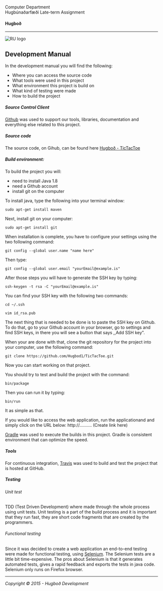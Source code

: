 Computer Department								
Hugbúnaðarfæði 
Late-term Assignment 
#### Hugboð

----

![RU logo](http://www.ru.is/skin/basic9k/i/sitelogo.png)



## Development Manual
In the development manual you will find the following: 
- Where you can access the source code
- What tools were used in this project
- What environment this project is build on
- What kind of testing were made
- How to build the project

##### Source Control Client
[Github](https://github.com) was used to support our tools, libraries, documentation and everything else related to this project.
##### Source code
The source code, on Gihub, can be found here [Hugboð - TicTacToe](https://github.com/Hugbod1/TicTacToe.git)
##### Build environment:

To build the project you will:
- need to install Java 1.8
- need a Github account
- install git on the computer 

To install java, type the following into your terminal window:
```
sudo apt-get install maven
```
Next, install git on your computer:

```
sudo apt-get install git
```

When installation is complete, you have to configure your settings using the two following command:
```
git config --global user.name "name here"
```
Then type:
```
git config --global user.email "yourEmail@example.is"
```

After those steps you will have to generate the SSH key by typing:
```
ssh-keygen -t rsa -C "yourEmail@example.is"
```

You can find your SSH key with the following two commands:
```
cd ~/.ssh
```
```
vim id_rsa.pub
```
The next thing that is needed to be done is to paste the SSH key on Github. To do that, go to your Github account in your browser, go to settings and find SSH keys, in there you will see a button that says ,,Add SSH key".

When your are done with that, clone the git repository for the project into your computer, use the following command:
```
git clone https://github.com/Hugbod1/TicTacToe.git
```
Now you can start working on that project.

You should try to test and build the project with the command:
```
bin/package
```
Then you can run it by typing:
```
bin/run
```

It as simple as that. 

If you would like to access the web application, run the applicationand and simply click on the URL below:
http://.......... (Create link here)


[Gradle](https://docs.gradle.org/current/userguide/build_environment.html) was used to execute the builds in this project. Gradle is consistent environment that can optimize the speed. 
##### Tools
For continuous integration, [Travis](https://travis-ci.org/) was used to build and test the project that is hosted at GitHub.
##### Testing 

###### Unit test
TDD (Test Driven Development) where made through the whole process using unit tests. Unit testing is a part of the build process and it is important that they run fast, they are short code fragments that are created by the programmers.
###### Functional testing
Since it was decided to create a web application an  end-to-end testing were made for functional testing, using [Selenium](http://www.seleniumhq.org/projects/ide/). The Selenium tests are a little bit time-expensive. The pros about Selenium is that it generates automated tests, gives a rapid feedback and exports the tests in java code. Selenium only runs on Firefox browser.

---
*Copyright © 2015 - Hugboð Development*